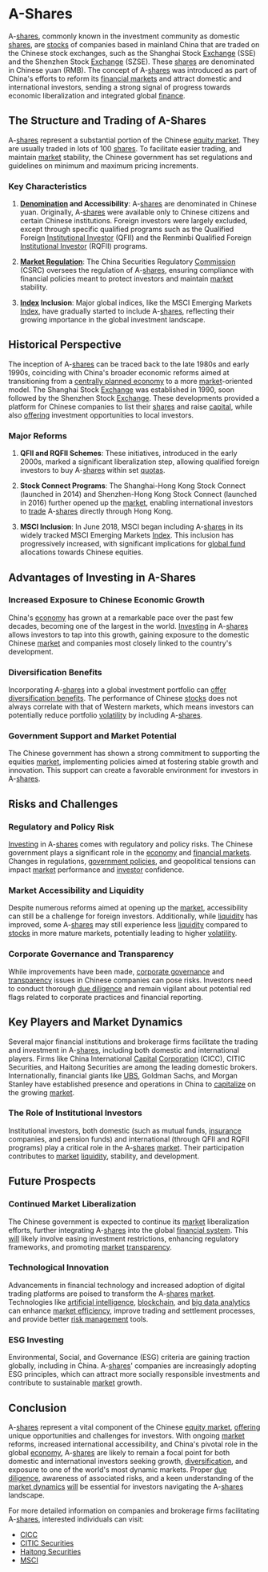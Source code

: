 # A-Shares

A-[shares](../s/shares.md), commonly known in the investment community as domestic [shares](../s/shares.md), are [stocks](../s/stock.md) of companies based in mainland China that are traded on the Chinese stock exchanges, such as the Shanghai Stock [Exchange](../e/exchange.md) (SSE) and the Shenzhen Stock [Exchange](../e/exchange.md) (SZSE). These [shares](../s/shares.md) are denominated in Chinese yuan (RMB). The concept of A-[shares](../s/shares.md) was introduced as part of China's efforts to reform its [financial markets](../f/financial_market.md) and attract domestic and international investors, sending a strong signal of progress towards economic liberalization and integrated global [finance](../f/finance.md).

## The Structure and Trading of A-Shares

A-[shares](../s/shares.md) represent a substantial portion of the Chinese [equity market](../e/equity_market.md). They are usually traded in lots of 100 [shares](../s/shares.md). To facilitate easier trading, and maintain [market](../m/market.md) stability, the Chinese government has set regulations and guidelines on minimum and maximum pricing increments.

### Key Characteristics

1. **[Denomination](../d/denomination.md) and Accessibility**: A-[shares](../s/shares.md) are denominated in Chinese yuan. Originally, A-[shares](../s/shares.md) were available only to Chinese citizens and certain Chinese institutions. Foreign investors were largely excluded, except through specific qualified programs such as the Qualified Foreign [Institutional Investor](../i/institutional_investor.md) (QFII) and the Renminbi Qualified Foreign [Institutional Investor](../i/institutional_investor.md) (RQFII) programs.
   
2. **[Market Regulation](../m/market_regulation.md)**: The China Securities Regulatory [Commission](../c/commission.md) (CSRC) oversees the regulation of A-[shares](../s/shares.md), ensuring compliance with financial policies meant to protect investors and maintain [market](../m/market.md) stability.

3. **[Index](../i/index.md) Inclusion**: Major global indices, like the MSCI Emerging Markets [Index](../i/index.md), have gradually started to include A-[shares](../s/shares.md), reflecting their growing importance in the global investment landscape.

## Historical Perspective

The inception of A-[shares](../s/shares.md) can be traced back to the late 1980s and early 1990s, coinciding with China's broader economic reforms aimed at transitioning from a [centrally planned economy](../c/centrally_planned_economy.md) to a more [market](../m/market.md)-oriented model. The Shanghai Stock [Exchange](../e/exchange.md) was established in 1990, soon followed by the Shenzhen Stock [Exchange](../e/exchange.md). These developments provided a platform for Chinese companies to list their [shares](../s/shares.md) and raise [capital](../c/capital.md), while also [offering](../o/offering.md) investment opportunities to local investors.

### Major Reforms

1. **QFII and RQFII Schemes**: These initiatives, introduced in the early 2000s, marked a significant liberalization step, allowing qualified foreign investors to buy A-[shares](../s/shares.md) within set [quotas](../q/quota.md).

2. **Stock Connect Programs**: The Shanghai-Hong Kong Stock Connect (launched in 2014) and Shenzhen-Hong Kong Stock Connect (launched in 2016) further opened up the [market](../m/market.md), enabling international investors to [trade](../t/trade.md) A-[shares](../s/shares.md) directly through Hong Kong.

3. **MSCI Inclusion**: In June 2018, MSCI began including A-[shares](../s/shares.md) in its widely tracked MSCI Emerging Markets [Index](../i/index.md). This inclusion has progressively increased, with significant implications for [global fund](../g/global_fund.md) allocations towards Chinese equities.

## Advantages of Investing in A-Shares

### Increased Exposure to Chinese Economic Growth

China's [economy](../e/economy.md) has grown at a remarkable pace over the past few decades, becoming one of the largest in the world. [Investing](../i/investing.md) in A-[shares](../s/shares.md) allows investors to tap into this growth, gaining exposure to the domestic Chinese [market](../m/market.md) and companies most closely linked to the country's development.

### Diversification Benefits

Incorporating A-[shares](../s/shares.md) into a global investment portfolio can [offer](../o/offer.md) [diversification benefits](../d/diversification_benefits.md). The performance of Chinese [stocks](../s/stock.md) does not always correlate with that of Western markets, which means investors can potentially reduce portfolio [volatility](../v/volatility.md) by including A-[shares](../s/shares.md).

### Government Support and Market Potential

The Chinese government has shown a strong commitment to supporting the equities [market](../m/market.md), implementing policies aimed at fostering stable growth and innovation. This support can create a favorable environment for investors in A-[shares](../s/shares.md).

## Risks and Challenges

### Regulatory and Policy Risk

[Investing](../i/investing.md) in A-[shares](../s/shares.md) comes with regulatory and policy risks. The Chinese government plays a significant role in the [economy](../e/economy.md) and [financial markets](../f/financial_market.md). Changes in regulations, [government policies](../g/government_policies_in_trading.md), and geopolitical tensions can impact [market](../m/market.md) performance and [investor](../i/investor.md) confidence.

### Market Accessibility and Liquidity

Despite numerous reforms aimed at opening up the [market](../m/market.md), accessibility can still be a challenge for foreign investors. Additionally, while [liquidity](../l/liquidity.md) has improved, some A-[shares](../s/shares.md) may still experience less [liquidity](../l/liquidity.md) compared to [stocks](../s/stock.md) in more mature markets, potentially leading to higher [volatility](../v/volatility.md).

### Corporate Governance and Transparency

While improvements have been made, [corporate governance](../c/corporate_governance.md) and [transparency](../t/transparency.md) issues in Chinese companies can pose risks. Investors need to conduct thorough [due diligence](../d/due_diligence.md) and remain vigilant about potential red flags related to corporate practices and financial reporting.

## Key Players and Market Dynamics

Several major financial institutions and brokerage firms facilitate the trading and investment in A-[shares](../s/shares.md), including both domestic and international players. Firms like China International [Capital](../c/capital.md) [Corporation](../c/corporation.md) (CICC), CITIC Securities, and Haitong Securities are among the leading domestic brokers. Internationally, financial giants like [UBS](../u/ubs.md), Goldman Sachs, and Morgan Stanley have established presence and operations in China to [capitalize](../c/capitalize.md) on the growing [market](../m/market.md).

### The Role of Institutional Investors

Institutional investors, both domestic (such as mutual funds, [insurance](../i/insurance.md) companies, and pension funds) and international (through QFII and RQFII programs) play a critical role in the A-[shares](../s/shares.md) [market](../m/market.md). Their participation contributes to [market](../m/market.md) [liquidity](../l/liquidity.md), stability, and development.

## Future Prospects

### Continued Market Liberalization

The Chinese government is expected to continue its [market](../m/market.md) liberalization efforts, further integrating A-[shares](../s/shares.md) into the global [financial system](../f/financial_system.md). This [will](../w/will.md) likely involve easing investment restrictions, enhancing regulatory frameworks, and promoting [market](../m/market.md) [transparency](../t/transparency.md).

### Technological Innovation

Advancements in financial technology and increased adoption of digital trading platforms are poised to transform the A-[shares](../s/shares.md) [market](../m/market.md). Technologies like [artificial intelligence](../a/artificial_intelligence_in_trading.md), [blockchain](../b/blockchain_in_trading.md), and [big data analytics](../b/big_data_analytics_in_trading.md) can enhance [market efficiency](../m/market_efficiency.md), improve trading and settlement processes, and provide better [risk management](../r/risk_management.md) tools.

### ESG Investing

Environmental, Social, and Governance (ESG) criteria are gaining traction globally, including in China. A-[shares](../s/shares.md)' companies are increasingly adopting ESG principles, which can attract more socially responsible investments and contribute to sustainable [market](../m/market.md) growth.

## Conclusion

A-[shares](../s/shares.md) represent a vital component of the Chinese [equity market](../e/equity_market.md), [offering](../o/offering.md) unique opportunities and challenges for investors. With ongoing [market](../m/market.md) reforms, increased international accessibility, and China's pivotal role in the global [economy](../e/economy.md), A-[shares](../s/shares.md) are likely to remain a focal point for both domestic and international investors seeking growth, [diversification](../d/diversification.md), and exposure to one of the world's most dynamic markets. Proper [due diligence](../d/due_diligence.md), awareness of associated risks, and a keen understanding of the [market dynamics](../m/market_dynamics.md) [will](../w/will.md) be essential for investors navigating the A-[shares](../s/shares.md) landscape.

For more detailed information on companies and brokerage firms facilitating A-[shares](../s/shares.md), interested individuals can visit:
- [CICC](https://www.cicc.com)
- [CITIC Securities](https://www.citics.com)
- [Haitong Securities](http://www.htsec.com)
- [MSCI](https://www.msci.com)